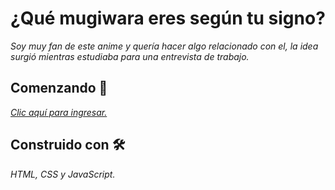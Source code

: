 # ¿Qué mugiwara eres según tu signo? 

_Soy muy fan de este anime y quería hacer algo relacionado con el, la idea surgió mientras estudiaba para una entrevista de trabajo._


## Comenzando 🚀

_[Clic aquí para ingresar.](https://freitasgilberto.github.io/que-mugiwara-eres/)_


## Construido con 🛠️

_HTML, CSS y JavaScript._
